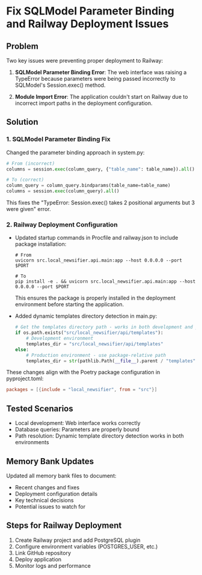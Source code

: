 # Fix SQLModel Parameter Binding and Railway Deployment Issues

## Problem

Two key issues were preventing proper deployment to Railway:

1. **SQLModel Parameter Binding Error**: The web interface was raising a TypeError because parameters were being passed incorrectly to SQLModel's Session.exec() method.

2. **Module Import Error**: The application couldn't start on Railway due to incorrect import paths in the deployment configuration.

## Solution

### 1. SQLModel Parameter Binding Fix

Changed the parameter binding approach in system.py:

```python
# From (incorrect)
columns = session.exec(column_query, {"table_name": table_name}).all()

# To (correct)
column_query = column_query.bindparams(table_name=table_name)
columns = session.exec(column_query).all()
```

This fixes the "TypeError: Session.exec() takes 2 positional arguments but 3 were given" error.

### 2. Railway Deployment Configuration

- Updated startup commands in Procfile and railway.json to include package installation:
  ```
  # From
  uvicorn src.local_newsifier.api.main:app --host 0.0.0.0 --port $PORT
  
  # To
  pip install -e . && uvicorn src.local_newsifier.api.main:app --host 0.0.0.0 --port $PORT
  ```

  This ensures the package is properly installed in the deployment environment before starting the application.

- Added dynamic templates directory detection in main.py:
  ```python
  # Get the templates directory path - works in both development and production
  if os.path.exists("src/local_newsifier/api/templates"):
      # Development environment
      templates_dir = "src/local_newsifier/api/templates"
  else:
      # Production environment - use package-relative path
      templates_dir = str(pathlib.Path(__file__).parent / "templates")
  ```

These changes align with the Poetry package configuration in pyproject.toml:
```toml
packages = [{include = "local_newsifier", from = "src"}]
```

## Tested Scenarios

- Local development: Web interface works correctly
- Database queries: Parameters are properly bound 
- Path resolution: Dynamic template directory detection works in both environments

## Memory Bank Updates

Updated all memory bank files to document:
- Recent changes and fixes
- Deployment configuration details
- Key technical decisions
- Potential issues to watch for

## Steps for Railway Deployment

1. Create Railway project and add PostgreSQL plugin
2. Configure environment variables (POSTGRES_USER, etc.)
3. Link GitHub repository
4. Deploy application
5. Monitor logs and performance
